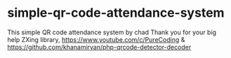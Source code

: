 # simple-qr-code-attendance-system
This simple QR code attendance system by chad
Thank you for your big help ZXing library, https://www.youtube.com/c/PureCoding & https://github.com/khanamiryan/php-qrcode-detector-decoder